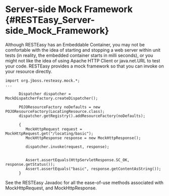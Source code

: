 Server-side Mock Framework {#RESTEasy_Server-side_Mock_Framework}
==========================

Although RESTEasy has an Embeddable Container, you may not be
comfortable with the idea of starting and stopping a web server within
unit tests (in reality, the embedded container starts in milli seconds),
or you might not like the idea of using Apache HTTP Client or
java.net.URL to test your code. RESTEasy provides a mock framework so
that you can invoke on your resource directly.

    import org.jboss.resteasy.mock.*;
    ...

          Dispatcher dispatcher = MockDispatcherFactory.createDispatcher();

          POJOResourceFactory noDefaults = new POJOResourceFactory(LocatingResource.class);
          dispatcher.getRegistry().addResourceFactory(noDefaults);

          {
             MockHttpRequest request = MockHttpRequest.get("/locating/basic");
             MockHttpResponse response = new MockHttpResponse();

             dispatcher.invoke(request, response);


             Assert.assertEquals(HttpServletResponse.SC_OK, response.getStatus());
             Assert.assertEquals("basic", response.getContentAsString());
          }

See the RESTEasy Javadoc for all the ease-of-use methods associated with
MockHttpRequest, and MockHttpResponse.
